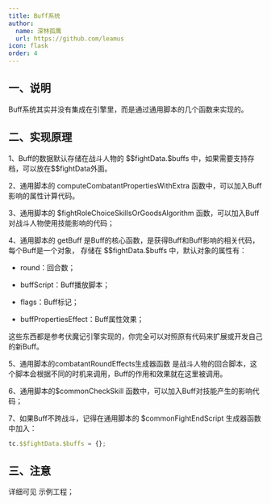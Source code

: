 ```yaml
---
title: Buff系统
author:
  name: 深林孤鹰
  url: https://github.com/leamus
icon: flask
order: 4
---
```


## 一、说明

Buff系统其实并没有集成在引擎里，而是通过通用脚本的几个函数来实现的。

## 二、实现原理

1、Buff的数据默认存储在战斗人物的 \$\$fightData.\$buffs 中，如果需要支持存档，可以放在\$\$fightData外面。

2、通用脚本的 computeCombatantPropertiesWithExtra 函数中，可以加入Buff影响的属性计算代码。

3、通用脚本的 \$fightRoleChoiceSkillsOrGoodsAlgorithm 函数，可以加入Buff对战斗人物使用技能影响的代码；

4、通用脚本的 getBuff 是Buff的核心函数，是获得Buff和Buff影响的相关代码，每个Buff是一个对象，
存储在 \$\$fightData.\$buffs 中，默认对象的属性有：

* round：回合数；
* buffScript：Buff播放脚本；

* flags：Buff标记；
* buffPropertiesEffect：Buff属性效果；

这些东西都是参考伏魔记引擎实现的，你完全可以对照原有代码来扩展或开发自己的新Buff。

5、通用脚本的combatantRoundEffects生成器函数 是战斗人物的回合脚本，这个脚本会根据不同的时机来调用，Buff的作用和效果就在这里被调用。

6、通用脚本的\$commonCheckSkill 函数中，可以加入Buff对技能产生的影响代码；

7、如果Buff不跨战斗，记得在通用脚本的 \$commonFightEndScript 生成器函数中加入：

```js
tc.$$fightData.$buffs = {};
```

## 三、注意

详细可见 示例工程；
